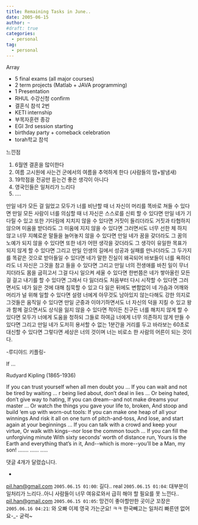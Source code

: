 ```yaml
---
title: Remaining Tasks in June..
date: 2005-06-15
author: ~
#draft: true
categories:
  - personal
tag:
  - personal
---
```




Array

- 5 final exams (all major courses)
- 2 term projects (Matlab + JAVA programming)
- 1 Presentation
- RHUL 수강신청 confirm
- 결혼식 참석 2번
- KETI internship
- 부목자훈련 종강
- EGI 3rd session starting
- birthday party + comeback celebration
- torah학교 참석

느낀점
1. 6월엔 결혼을 많이한다
2. 여름 고시원에 사는건 군에서의 여름을 추억하게 한다 (사람들의 땀+발냄새)
3. 19학점을 전공만 듣는건 좋은 생각이 아니다
4. 영국인들은 일처리가 느리다
5. ....

만일 네가 모든 걸 잃었고 모두가 너를 비난할 때
너 자신이 머리를 똑바로 쳐들 수 있다면
만일 모든 사람이 너를 의심할 때
너 자신은 스스로를 신뢰 할 수 있다면
만일 네가 기다릴 수 있고
또한 기다림에 지치지 않을 수 있다면
거짓이 들리더라도 거짓과 타협하지 않으며
미움을 받더라도 그 미움에 지지 않을 수 있다면
그러면서도 너무 선한 체 하지 않고
너무 지혜로운 말들을 늘어놓지 않을 수 있다면
만일 네가 꿈을 갖더라도
그 꿈의 노예가 되지 않을 수 있다면
또한 네가 어떤 생각을 갖더라도
그 생각이 유일한 목표가 되지 않게 할 수 있다면
그리고 만일 인생의 길에서 성공과 실패를 만나더라도
그 두가지를 똑같은 것으로 받아들일 수 있다면
네가 말한 진실이 왜곡되어 바보들이 너를 욕하더라도
너 자신은 그것을 참고 들을 수 있다면
그리고 만일 너의 전생애를 바친 일이 무너지더라도
몸을 굽히고서 그걸 다시 일으켜 세울 수 있다면
한번쯤은 네가 쌓아올린 모든 걸 걸고
내기를 할 수 있다면
그래서 다 잃더라도 처음부터 다시 시작할 수 있다면
그러면서도 네가 잃은 것에 대해 침묵할 수 있고
다 잃은 뒤에도 변함없이
네 가슴과 어깨와 머리가 널 위해 일할 수 있다면
설령 너에게 아무것도 남아있지 않는다해도
강한 의지로 그것들은 움직일 수 있다면
만일 군중과 이야기하면서도 너 자신의 덕을 지킬 수 있고
왕과 함께 걸으면서도 상식을 잃지 않을 수 있다면
적이든 친구든 너를 해치지 않게 할 수 있다면
모두가 너에게 도움을 청하되 그들로 하여금
너에게 너무 의존하지 않게 만들 수 있다면
그리고 만일 네가 도저히 용서할 수 없는 1분간을
거리를 두고 바라보는 60초로 대신할 수 있다면
그렇다면 세상은 너의 것이며
너는 비로소 한 사람의 어른이 되는 것이다.

-루디야드 키플링-

If ...

Rudyard Kipling (1865-1936)

If you can trust yourself when all men doubt you ...
If you can wait and not be tired by waiting ...
r being lied about, don’t deal in lies ...
Or being hated, don’t give way to hating,
If you can dream--and not make dreams your master ...
Or watch the things you gave your life to, broken,
And stoop and build ‘em up with worn-out tools:
If you can make one heap of all your winnings
And risk it all on one turn of pitch-and-toss,
And lose, and start again at your beginnings ...
If you can talk with a crowd and keep your virtue,
Or walk with kings--nor lose the common touch ...
If you can fill the unforgiving minute
With sixty seconds’ worth of distance run,
Yours is the Earth and everything that’s in it,
And--which is more--you’ll be a Man, my son!
.......
......
.....


 댓글  4개가 달렸습니다.

- 
 pil.han@gmail.com `2005.06.15 01:00`: 
길다..
 real `2005.06.15 01:04`: 
대부분이 일처리가 느리다..아니 사람들이 너무 여유로와서 급히 해야 할 필요를 못 느낀다..
 pil.han@gmail.com `2005.06.15 01:05`: 
망건이 좋아할만한 곳이군
 꼬장은 `2005.06.16 04:21`: 
와 오빠 이제 영국 가는군요! ㅋㅋ 한국빼고는 일처리 빠른덴 없어요-_- 굳럭~




